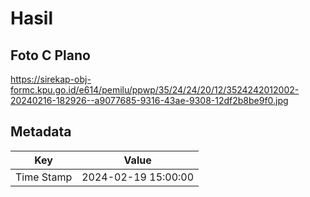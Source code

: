 # Hasil

## Foto C Plano

https://sirekap-obj-formc.kpu.go.id/e614/pemilu/ppwp/35/24/24/20/12/3524242012002-20240216-182926--a9077685-9316-43ae-9308-12df2b8be9f0.jpg


## Metadata

| Key        | Value               |
| ---------- | ------------------- |
| Time Stamp | 2024-02-19 15:00:00 |



